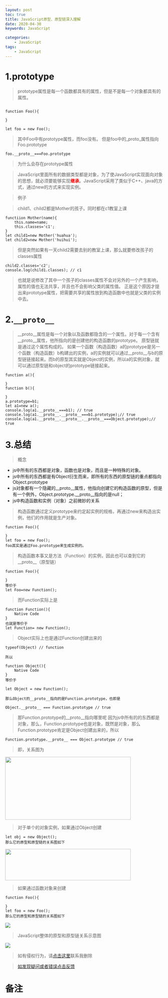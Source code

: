 ```yaml
---
layout: post
toc: true
title: JavaScript原型、原型链深入理解
date: 2020-04-30
keywords: JavaScript

categories:
    - JavaScript
tags:
    - JavaScript
---
```

# 1.prototype
>prototype属性是每一个函数都具有的属性，但是不是每一个对象都具有的属性。
<!-- more -->
```

function Foo(){

}

let foo = new Foo();
```
>其中Foo中有prototype属性，而foo没有。
但是foo中的_proto_属性指向Foo.prototype
```
foo.__proto__===Foo.prototype
```
>为什么会存在prototype属性

>JavaScript里面所有的数据类型都是对象，为了使JavaScript实现面向对象的思想，就必须要能够实现<span style='color:red;font-weight:bold;'>继承</span>。JavaScript采用了类似于C++、java的方式，通过new的方式来实现实例。

>例子

>child1、child2都是Mother的孩子。同时都在c1教室上课
```
functiion Mother(name){
    this.name=name;
    this.classes='c1';
}
let child1=new Mother('huahua');
let child2=new Mother('huihui');
```
>但是突然如果有一天child2需要去别的教室上课，那么就要修改孩子的classes属性
```
child2.classes='c2';
console.log(child1.classes); // c1
```
>也就是说修改了其中一个孩子的classes属性不会对另外的一个产生影响，属性的值也无法共享，并且也不会影响父类的属性值。
正是这个原因才提出来prototype属性，把需要共享的属性放到构造函数中也就是父类的实例中去。

# 2.`__proto__`
>__proto__属性是每一个对象以及函数都隐含的一个属性。对于每一个含有__proto__属性，他所指向的是创建他的构造函数的prototype。
原型链就是通过这个属性构成的。
如果一个函数（构造函数）a的prototype是另一个函数（构造函数）b构建出的实例，a的实例就可以通过__proto__与b的原型链链接起来。而b的原型其实就是Object的实例，所以a的实例对象，就可以通过原型链和object的prototype链接起来。
```
function a(){

}
function b(){

}
a.prototype=b1;
let a1=new a();
console.log(a1.__proto__===b1); // true
console.log(a1.__proto__.__proto__===b1.prototype);// true
console.log(a1.__proto__.__proto__.__proto__===Object.prototype);// true
```
# 3.总结
>概念

- js中所有的东西都是对象，函数也是对象，而且是一种特殊的对象。
- js中所有的东西都是有Object衍生而来，即所有的东西的原型链的重点都指向Object.prototype
- js对象都有一个隐藏的__proto__属性，他指向创建它的构造函数的原型，但是有一个例外，Object.prototype.__proto__指向的是null；
- js中构造函数和实例（对象）之前微妙的关系

>构造函数通过定义prototype来约定起实例的规格，再通过new来构造出实例，他们的作用就是生产对象。

```
function Foo(){

}
let foo = new Foo();
foo其实是通过Foo.prototype来生成实例的。
```
>构造函数本事又是方法（Function）的实例，因此也可以查到它的__proto__（原型链）
```
function Foo(){

}
等价于
let Foo=new Function();
```
>而Function实际上是
```
function Function(){
    Native Code
}
也就是等价于
let Function= new Function();
```
>Object实际上也是通过Function创建出来的
```
typeof(Object) // function

所以

function Object(){
    Native Code
}
等价于

let Object = new Function();

那么Object的__proto__指向的是Function.prototype，也即是

Object.__proto__ === Function.prototype // true
```
>那Function.prototype的__proto__指向哪里呢
>因为js中所有的的东西都是对象，那么，Function.prototype也是对象，既然是对象，那么Function.prototype肯定是Object创建出来的，所以
```
Function.prototype.__proto__ === Object.prototype // true
```
>即，关系图为

<img src='https://dpq123456-1256164122.cos.ap-beijing.myqcloud.com/JavaScript/Function%26Object%E5%8E%9F%E5%9E%8B%E3%80%81%E5%8E%9F%E5%9E%8B%E9%93%BE%E5%85%B3%E7%B3%BB%E5%9B%BE.png' width='400' height='200'/>

>对于单个的对象实例，如果通过Object创建
```
let obj = new Object();
那么它的原型和原型链的关系图如下
```
<img src='https://dpq123456-1256164122.cos.ap-beijing.myqcloud.com/JavaScript/%E5%8D%95%E4%B8%AA%E5%AF%B9%E8%B1%A1%E7%A4%BA%E4%BE%8B%E5%9B%BE.png' width='400' height='100'/>

>如果通过函数对象来创建
```
function Foo(){

}
let foo = new Foo();
那么它的原型和原型链的关系图如下
```
<img src='https://dpq123456-1256164122.cos.ap-beijing.myqcloud.com/JavaScript/%E5%87%BD%E6%95%B0%E5%88%9B%E5%BB%BA%E5%AF%B9%E8%B1%A1%E5%8E%9F%E5%9E%8B%E3%80%81%E5%8E%9F%E5%9E%8B%E9%93%BE%E7%A4%BA%E6%84%8F%E5%9B%BE.png'/>

>JavaScript整体的原型和原型链关系示意图

<img src='https://dpq123456-1256164122.cos.ap-beijing.myqcloud.com/JavaScript/JavaScript%E6%95%B4%E4%BD%93%E7%9A%84%E5%8E%9F%E5%9E%8B%E5%92%8C%E5%8E%9F%E5%9E%8B%E9%93%BE%E7%A4%BA%E6%84%8F%E5%9B%BE.png'/>

>如有侵权行为，请[点击这里](https://github.com/WangShayne)联系我删除

>[如发现疑问或者错误点击反馈](https://github.com/WangShayne)

# 备注

